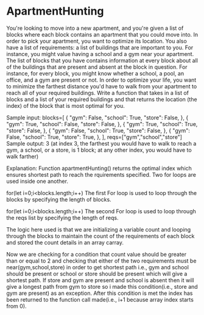 # ApartmentHunting
You're looking to move into a new apartment, and you're given a list of blocks 
where each block contains an apartment that you could move into. In order to pick
your apartment, you want to optimize its location. You also have a list of requirements: 
a list of buildings that are important to you. For instance, you might value
having a school and a gym near your apartment. The list of blocks that you have contains 
information at every block about all of the buildings that are present
and absent at the block in question. For instance, for every block, you might know
whether a school, a pool, an office, and a gym are present or not. In order to
optimize your life, you want to minimize the farthest distance you'd have to walk from
your apartment to reach all of your required buildings. Write a function
that takes in a list of blocks and a list of your required buildings and that returns 
the location (the index) of the block that is most optimal for you.

Sample input:
blocks=[
{
"gym": False,
"school": True,
"store": False,
},
{
"gym": True,
"school": False,
"store": False,
},
{
"gym": True,
"school": True,
"store": False,
},
{
"gym": False,
"school": True,
"store": False,
},
{
"gym": False,
"school": True,
"store": True,
},
],
reqs=["gym","school","store"]
Sample output: 3 (at index 3, the farthest you would have to walk to reach a gym, a school, or a store, 
is 1 block; at any other index, you would have to walk farther)

Explanation:
Function apartmentHunting() returns the optimal index which ensures shortest path to reach the rquirements specified.
Two for loops are used inside one another.

for(let i=0;i<blocks.length;i++)
The first For loop is used to loop through the blocks by specifying the length of blocks.

for(let i=0;i<blocks.length;i++)
The second For loop is used to loop through the reqs list by specifying the length of reqs.

The logic here used is that we are initializing a variable count and looping through the blocks to maintain the count of the requirements of each block and stored the count details in an array carray.

Now we are checking for a condition that count value should be greater than or equal to 2 and checking that either of the two requirements must be near(gym,school,store) in order to get shortest path i.e., gym and school should be present or school or store should be present which will give a shortest path. If store and gym are present and school is absent then it will give a longest path from gym to store so i made this condition(i.e., store and gym are present) as an exception.
After this condition is met the index has been returned to the function call made(i.e., i+1 because array index starts from 0).
